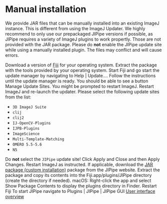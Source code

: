 # Manual installation

<note>We provide JAR files that can be manually installed into an existing ImageJ instance. This is different from using the ImageJ Updater.</note>
<warning>We highly recommend to only use our prepackaged JIPipe versions if possible, as JIPipe requires a variety of ImageJ plugins to work propertly. 
Those are not provided with the JAR package.</warning>
<warning>Please do <strong>not</strong> enable the JIPipe update site while using a manually installed plugin. 
The files may conflict and will cause errors.</warning>

<procedure title="Manual JIPipe installation">
<step>
Download a version of <a href="https://fiji.sc/">Fiji</a> for your operating system. Extract the package with the tools provided by your operating system.
</step>
<step>
Start Fiji and go start the update manager by navigating to <ui-path>Help | Update...</ui-path>. Follow the instructions until the update manager is ready. You should be able to see a button <control>Manage Update Sites</control>.
<note>You might be prompted to restart ImageJ. Restart ImageJ and re-launch the updater.</note>
</step>
<step>
Please select the following update sites from the list:
<ul>
<li><code>3D ImageJ Suite</code></li>
<li><code>clij</code></li>
<li><code>clij2</code></li>
<li><code>IJ-OpenCV-Plugins</code></li>
<li><code>IJPB-Plugins</code></li>
<li><code>ImageScience</code></li>
<li><code>Multi-Template-Matching</code></li>
<li><code>OMERO 5.5-5.6</code></li>
<li><code>N5</code></li>
</ul>
<warning>Do <strong>not</strong> select the <code>JIPipe</code> update site!</warning>
</step>
<step>
Click <control>Apply and Close</control> and then <control>Apply Changes</control>.
</step>
<step>
Restart ImageJ as instructed.
</step>
<step>
If applicable, download the <a href="https://jipipe.hki-jena.de/download">JAR package (custom installation)</a> package from the JIPipe website.
</step>
<step>
Extract the package and copy its contents into the <path>Fiji.app/plugins/JIPipe</path> directory (create the directory if needed).
<tip>macOS: Right-click the app and select <control>Show Package Contents</control> to display the plugins directory in Finder.</tip>
</step>
<step>Restart Fiji</step>
<step>To start JIPipe navigate to <ui-path>Plugins | JIPipe | JIPipe GUI</ui-path></step>
</procedure>

<seealso>
<category ref="related">
<a href="User-interface.md">User interface overview</a>
</category>
</seealso>